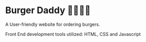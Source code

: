 # Burger Daddy 🍔🧔🏻‍♂️
A User-friendly website for ordering burgers. 

Front End development tools utilized: HTML, CSS and Javascript

